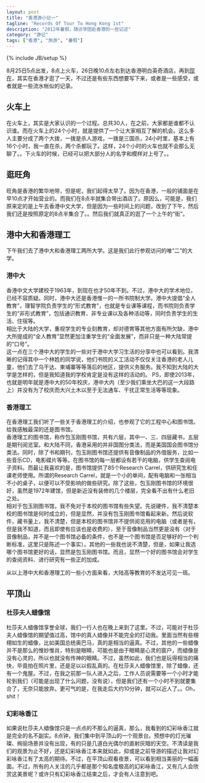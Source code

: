 ```yaml
---
layout: post
title: "香港游小记一"
tagline: "Records Of Tour To Hong Kong 1st"
description: "2012年暑假，随访学团赴香港的一些记述"
category: "游记"
tags: ["香港", "旅游", "暑假"]
---
```

{% include JB/setup %}

8月25日5点出发，8点上火车，26日晚10点左右到达香港明白英奇酒店，再到[现在](# "2012-08-28 凌晨")，其实在香港才逛了一天，不过还是有些东西想要写下来，或者是一些感受，或者就是一些流水帐似的记录。

## 火车上
在火车上，其实是大家认识的一个过程。总共30人，在之前，大家都是谁都不认识谁。而在火车上的24个小时，就是提供了一个让大家相互了解的机会。这么多人主要分成了两个大拨，一拨是杀人游戏，一拨是三国杀，24小时里，基本上有16个小时，我一直在杀，两个杀都玩了。这样，24个小时的火车也就不会那么无聊了。。下火车的时候，已经可以把大部分人的名字和模样对上号了。。

## 逛旺角
旺角是香港的繁华地带，但是呢，我们起得太早了。因为在香港，一般的铺面是在早10点才开始营业的。而我们在8点半就集合带出酒店了。原因么，可能是，我们原来定的是上午去香港中文大学，但是因为一些时间上的问题，改到了下午，然后我们还是按照原定的8点半集合了。。然后我们就真正的逛了一个上午的“街”。

## 港中大和香港理工
下午我们去了港中大和香港理工两所大学。这是我们此行参观访问的唯“二”的大学。

### 港中大
香港中文大学建校于1963年，到现在也才50年不到。不过，港中大的学术地位，已经不容质疑。同时，港中大还是香港惟一的一所书院制大学。港中大提倡“全人教育”，理智学院负责学生的“形式教育”，也就是专业课等课程，而书院则负责学生的“非形式教育”，包括通识教育、非专业课以及各种活动等，同时负责学生的生活、住宿等。  
相比于大陆的大学，重视学生的专业刻教育，却对德育等其他方面有所欠缺，港中大所提成的“全人教育”显然更加注重学生的“全面发展”，而非只是一种大陆常提的“口号”。  
这一点在三个港中大的学生的一些对于港中大学习生活的分享中也可以看到。我清晰的记得其中一个林姓的同学说，他们书院的义工活动不仅仅关注香港的老人儿童，他们去了乌干达、柬埔寨等等落后的地区，提供义务服务。我不知到大陆的大学是怎样的，但是我知道我的学校肯定是没有这样的活动的。
PS，即使2013年，也就是明年就是港中大的50年校庆，港中大内（至少我们乘坐大巴的这一大段路上）并没有为了校庆而大兴土木以至于无法通车、干扰正常生活等等现象。

### 香港理工
在香港理工我们听了一些关于香港理工的介绍，也参观了它的工程中心和图书馆。给我感触最深的还是图书馆。  
香港理工的图书馆，称作包玉刚图书馆，共有六层，其中一、三、四层藏书，五层是期刊阅览室。和大陆不同，香港采用的并非国图分类法，而是美国国会图书馆分类法。同时，除了书和期刊，包玉刚图书馆还提供有音像制品的外借服务，比如一些音乐CD，电影碟片等等。在图书馆的每一层都设有若干的电脑，供学生查阅电子资料。而最让我喜欢的是，图书馆提供了85个Research Carrel，供研究生和任课老师使用。所谓的Research Carrel，就是一个小的单间，配有电脑和一张相当不小的桌子，以便可以不受影响的做些研究。除了这些，包玉刚图书馆的环境很好，虽然是1972年建馆，但是新近没有装修的几个楼层，完全看不出有什么老旧之处。  
相对于包玉刚图书馆，我不免对于本校的图书馆有些失望。先说硬件，我不清楚本校的图书馆是何时成立的，但是显然，并没有包玉刚图书馆看起来新。然后说软件，藏书量上，我不清楚，但是本校的图书馆并不提供阅览用的电脑（或者是有，但是我不知道，而且即使有应该也是收费的），至于音像制品当然更是没有（对于音像制品，并不是一个图书馆必备的条件，也不是一个图书馆是否足够好的一个判断标准，这里只是陈述一个事实）。其他的一些我也说不清楚，但是，如果让我选哪个图书馆更好的话，显然是包玉刚图书馆。而且，显然一个好的图书馆会对学生的查阅资料、进行研究有一些正的加成。

从以上港中大和香港理工的一些小方面来看，大陆高等教育的不发达可见一斑。

## 平顶山
### 杜莎夫人蜡像馆
杜莎夫人蜡像馆享誉全球，我们一行人也在晚上来到了这里。不过，可能对于杜莎夫人蜡像馆的期望值过高，馆中的真人蜡像并不能完全的打动我。里面当然有些栩栩如生的蜡像，比如美国总统奥巴马，真的是相当的逼真。不过，其他的一些蜡像并不是那么的惟妙惟肖，特别是眼睛，可能也是由于眼睛是心灵的窗户，而蜡像是没有心灵的，所以也就没有传神的眼睛。不过，虽然如此，我们也是玩得相当的痛快，毕竟拍在照片里，还是足以以假乱真的。在杜莎夫人蜡像馆里，除了蜡像，还有一个鬼屋。不过，在我之前那一队人进入之后，工作人员说需要等一个小时才能轮到我们（可能是出现了什么问题，没有说），但是我们还有一个小时不到就要集合了，无奈只能放弃。更可气的是，在我走后大约10分钟，就可以近人了。。Oh，shit！

### 幻彩咏香江
如果说杜莎夫人蜡像馆只是一点点的不那么的逼真，那么，我看到的幻彩咏香江就是完全的名不副实。8点钟，我们集中到平顶山的一个观景台。预想中的灯光璀璨、绚丽场景并没有出现，有的只是几道白光偶尔的直射灰暗的天空。不清读是我们的观景为止不好，还是幻彩咏香江本来就如此，抑或是之前导游的描述让我对幻彩咏香江有了太高的期待。不过，在平顶山观看夜景，可以看到相当美丽的一幅画面。不过，所有的人关注的几乎都是那个知名度极高的幻彩咏香江，又有几人会欣赏这美景呢？或许只有幻彩咏香江结束之后，才会有人注意到吧。
